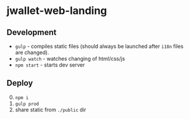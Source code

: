 # jwallet-web-landing

## Development

* `gulp` - compiles static files (should always be launched after `i18n` files are changed).
* `gulp watch` - watches changing of html/css/js
* `npm start` - starts dev server

## Deploy

0) `npm i`
1) `gulp prod`
2) share static from `./public` dir
